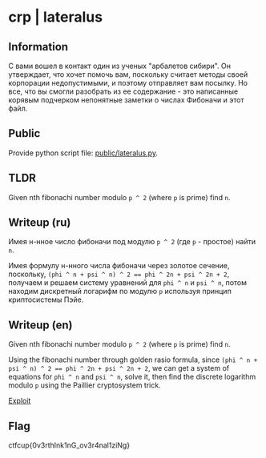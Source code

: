 # crp | lateralus

## Information

С вами вошел в контакт один из ученых "арбалетов сибири". Он утверждает, что хочет помочь вам, поскольку считает методы своей корпорации недопустимыми, и поэтому отправляет вам посылку. Но все, что вы смогли разобрать из ее содержание - это написанные корявым подчерком непонятные заметки о числах Фибоначи и этот файл.

## Public

Provide python script file: [public/lateralus.py](public/lateralus.py).

## TLDR

Given nth fibonachi number modulo `p ^ 2` (where `p` is prime) find `n`.

## Writeup (ru)

Имея н-нное число фибоначи под модулю `p ^ 2` (где `p` - простое) найти `n`.

Имея формулу н-нного числа фибоначи через золотое сечение, поскольку, `(phi ^ n + psi ^ n) ^ 2 == phi ^ 2n + psi ^ 2n + 2`, получаем и решаем систему уравнений для `phi ^ n` и `psi ^ n`, потом находим дискретный логарифм по модулю `p` используя принцип криптосистемы Пэйе.

## Writeup (en)

Given nth fibonachi number modulo `p ^ 2` (where `p` is prime) find `n`.

Using the fibonachi number through golden rasio formula, since `(phi ^ n + psi ^ n) ^ 2 == phi ^ 2n + psi ^ 2n + 2`, we can get a system of equations for `phi ^ n` and `psi ^ n`, solve it, then find the discrete logarithm modulo `p` using the Paillier cryptosystem trick.

[Exploit](solve/solve.py)

## Flag

ctfcup{0v3rthInk1nG_ov3r4nal1ziNg}
